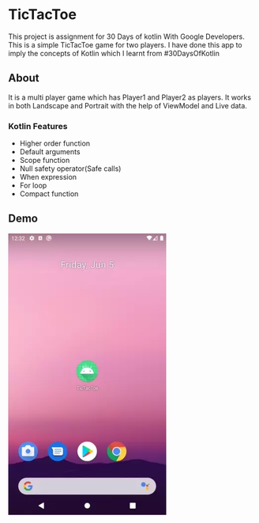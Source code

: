 # TicTacToe
This project is assignment for 30 Days of kotlin With Google Developers. This is a simple TicTacToe game for two players. I have done this app to imply the concepts of Kotlin which I learnt from #30DaysOfKotlin

## About
It is a multi player game which has Player1 and Player2 as players. It works in both Landscape and Portrait with the help of ViewModel and Live data.

### Kotlin Features
 - Higher order function
 - Default arguments
 - Scope function
 - Null safety operator(Safe calls)
 - When expression
 - For loop
 - Compact function
 
 
## Demo

![demo](https://raw.githubusercontent.com/amardeepkumar/TicTacToe/master/demo.webp)

